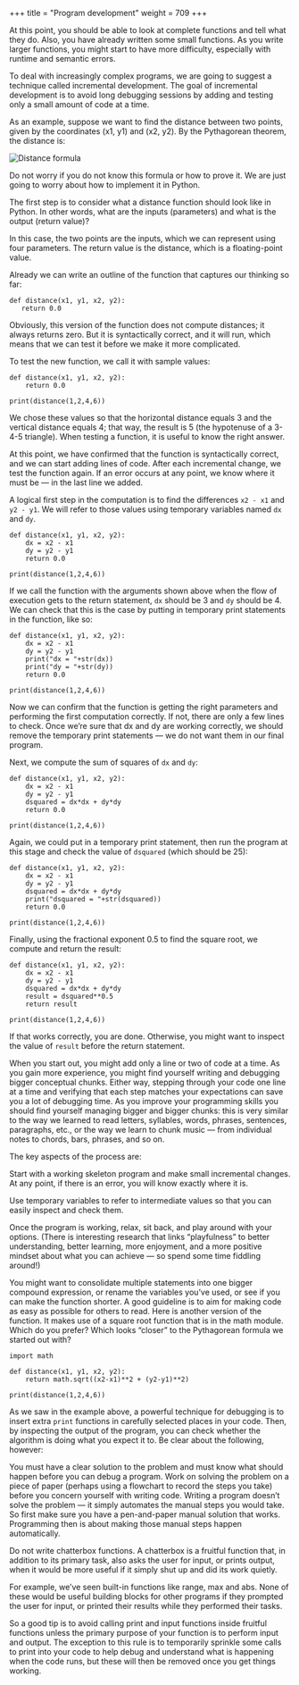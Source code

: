 +++
title = "Program development"
weight = 709
+++

At this point, you should be able to look at complete functions and tell what they do. Also, you have already written some small functions. As you write larger functions, you might start to have more difficulty, especially with runtime and semantic errors.

To deal with increasingly complex programs, we are going to suggest a technique called incremental development. The goal of incremental development is to avoid long debugging sessions by adding and testing only a small amount of code at a time.

As an example, suppose we want to find the distance between two points, given by the coordinates (x1, y1) and (x2, y2). By the Pythagorean theorem, the distance is:

![Distance formula](/pythonbook/images/distance_formula.png)

Do not worry if you do not know this formula or how to prove it. We are just going to worry about how to implement it in Python.

The first step is to consider what a distance function should look like in Python. In other words, what are the inputs (parameters) and what is the output (return value)?

In this case, the two points are the inputs, which we can represent using four parameters. The return value is the distance, which is a floating-point value.

Already we can write an outline of the function that captures our thinking so far:

```
def distance(x1, y1, x2, y2):
   return 0.0
```

Obviously, this version of the function does not compute distances; it always returns zero. But it is syntactically correct, and it will run, which means that we can test it before we make it more complicated.

To test the new function, we call it with sample values:

```
def distance(x1, y1, x2, y2):
    return 0.0
 
print(distance(1,2,4,6))
```

We chose these values so that the horizontal distance equals 3 and the vertical distance equals 4; that way, the result is 5 (the hypotenuse of a 3-4-5 triangle). When testing a function, it is useful to know the right answer.

At this point, we have confirmed that the function is syntactically correct, and we can start adding lines of code. After each incremental change, we test the function again. If an error occurs at any point, we know where it must be — in the last line we added.

A logical first step in the computation is to find the differences ```x2 - x1``` and ```y2 - y1```. We will refer to those values using temporary variables named ```dx``` and ```dy```.

```
def distance(x1, y1, x2, y2):
    dx = x2 - x1
    dy = y2 - y1
    return 0.0
 
print(distance(1,2,4,6))
```

If we call the function with the arguments shown above when the flow of execution gets to the return statement, ```dx``` should be 3 and ```dy``` should be 4. We can check that this is the case by putting in temporary print statements in the function, like so:

```
def distance(x1, y1, x2, y2):
    dx = x2 - x1
    dy = y2 - y1
    print("dx = "+str(dx))
    print("dy = "+str(dy))
    return 0.0
 
print(distance(1,2,4,6))
```

Now we can confirm that the function is getting the right parameters and performing the first computation correctly. If not, there are only a few lines to check. Once we’re sure that dx and dy are working correctly, we should remove the temporary print statements — we do not want them in our final program.

Next, we compute the sum of squares of ```dx``` and ```dy```:

```
def distance(x1, y1, x2, y2):
    dx = x2 - x1
    dy = y2 - y1
    dsquared = dx*dx + dy*dy
    return 0.0

print(distance(1,2,4,6))
```

Again, we could put in a temporary print statement, then run the program at this stage and check the value of ```dsquared``` (which should be 25):

```
def distance(x1, y1, x2, y2):
    dx = x2 - x1
    dy = y2 - y1
    dsquared = dx*dx + dy*dy
    print("dsquared = "+str(dsquared))
    return 0.0

print(distance(1,2,4,6))
```

Finally, using the fractional exponent 0.5 to find the square root, we compute and return the result:

```
def distance(x1, y1, x2, y2):
    dx = x2 - x1
    dy = y2 - y1
    dsquared = dx*dx + dy*dy
    result = dsquared**0.5
    return result
 
print(distance(1,2,4,6))
```

If that works correctly, you are done. Otherwise, you might want to inspect the value of ```result``` before the return statement.

When you start out, you might add only a line or two of code at a time. As you gain more experience, you might find yourself writing and debugging bigger conceptual chunks. Either way, stepping through your code one line at a time and verifying that each step matches your expectations can save you a lot of debugging time. As you improve your programming skills you should find yourself managing bigger and bigger chunks: this is very similar to the way we learned to read letters, syllables, words, phrases, sentences, paragraphs, etc., or the way we learn to chunk music — from individual notes to chords, bars, phrases, and so on.

The key aspects of the process are:

Start with a working skeleton program and make small incremental changes. At any point, if there is an error, you will know exactly where it is.

Use temporary variables to refer to intermediate values so that you can easily inspect and check them.

Once the program is working, relax, sit back, and play around with your options. (There is interesting research that links “playfulness” to better understanding, better learning, more enjoyment, and a more positive mindset about what you can achieve — so spend some time fiddling around!) 

You might want to consolidate multiple statements into one bigger compound expression, or rename the variables you’ve used, or see if you can make the function shorter. A good guideline is to aim for making code as easy as possible for others to read.
Here is another version of the function. It makes use of a square root function that is in the math module. Which do you prefer? Which looks “closer” to the Pythagorean formula we started out with?

```
import math

def distance(x1, y1, x2, y2):
    return math.sqrt((x2-x1)**2 + (y2-y1)**2)
 
print(distance(1,2,4,6))
```

As we saw in the example above, a powerful technique for debugging is to insert extra ```print``` functions in carefully selected places in your code. Then, by inspecting the output of the program, you can check whether the algorithm is doing what you expect it to. Be clear about the following, however:

You must have a clear solution to the problem and must know what should happen before you can debug a program. Work on solving the problem on a piece of paper (perhaps using a flowchart to record the steps you take) before you concern yourself with writing code. Writing a program doesn’t solve the problem — it simply automates the manual steps you would take. So first make sure you have a pen-and-paper manual solution that works. Programming then is about making those manual steps happen automatically.

Do not write chatterbox functions. A chatterbox is a fruitful function that, in addition to its primary task, also asks the user for input, or prints output, when it would be more useful if it simply shut up and did its work quietly.

For example, we’ve seen built-in functions like range, max and abs. None of these would be useful building blocks for other programs if they prompted the user for input, or printed their results while they performed their tasks.

So a good tip is to avoid calling print and input functions inside fruitful functions unless the primary purpose of your function is to perform input and output. The exception to this rule is to temporarily sprinkle some calls to print into your code to help debug and understand what is happening when the code runs, but these will then be removed once you get things working.